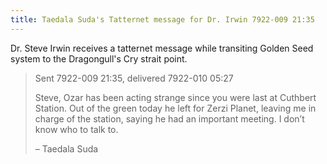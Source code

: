 ```yaml
---
title: Taedala Suda's Tatternet message for Dr. Irwin 7922-009 21:35
---
```


Dr. Steve Irwin receives a tatternet message while transiting Golden Seed system to the Dragongull's Cry strait point.

> Sent 7922-009 21:35, delivered 7922-010 05:27
>
> Steve, Ozar has been acting strange since you were last at Cuthbert Station. Out of the green today he left for Zerzi Planet, leaving me in charge of the station, saying he had an important meeting. I don’t know who to talk to.
>
> – Taedala Suda